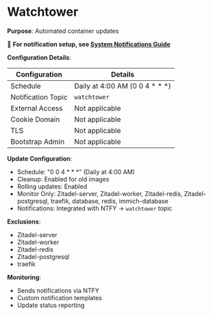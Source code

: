 # Watchtower

**Purpose**: Automated container updates

📖 **For notification setup, see [System Notifications Guide](/HOMELAB/docs/system/notifications.md#watchtower-notifications)**

**Configuration Details**:

| Configuration      | Details                        |
| ------------------ | ------------------------------ |
| Schedule           | Daily at 4:00 AM (0 0 4 * * *) |
| Notification Topic | `watchtower`                   |
| External Access    | Not applicable                 |
| Cookie Domain      | Not applicable                 |
| TLS                | Not applicable                 |
| Bootstrap Admin    | Not applicable                 |

**Update Configuration**:

- Schedule: "0 0 4 * * *" (Daily at 4:00 AM)
- Cleanup: Enabled for old images
- Rolling updates: Enabled
- Monitor Only: Zitadel-server, Zitadel-worker, Zitadel-redis, Zitadel-postgresql, traefik, database, redis, immich-database
- Notifications: Integrated with NTFY → `watchtower` topic

**Exclusions**:

- Zitadel-server
- Zitadel-worker
- Zitadel-redis
- Zitadel-postgresql
- traefik

**Monitoring**:

- Sends notifications via NTFY
- Custom notification templates
- Update status reporting
